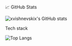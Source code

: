 📈 GitHub Stats

![xvishnevskix's GitHub stats](https://github-readme-stats.vercel.app/api?username=anuraghazra&show_icons=true&bg_color=00000000)



Tech stack

![Top Langs](https://github-readme-stats.vercel.app/api/top-langs/?username=anuraghazra&layout=pie&theme=onedark)
